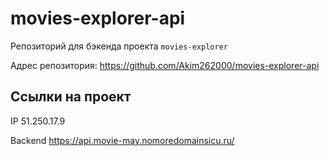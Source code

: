 # movies-explorer-api

Репозиторий для бэкенда проекта `movies-explorer`

Адрес репозитория: https://github.com/Akim262000/movies-explorer-api

## Ссылки на проект

IP 51.250.17.9

Backend https://api.movie-may.nomoredomainsicu.ru/
